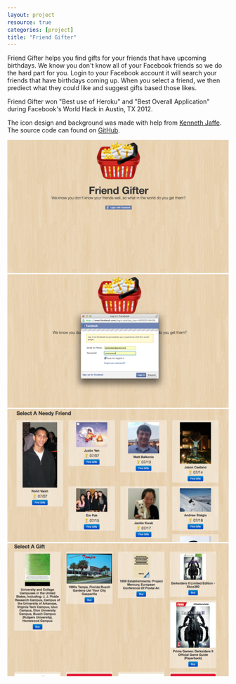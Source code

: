 ```yaml
---
layout: project
resource: true
categories: [project]
title: "Friend Gifter"
---
```


Friend Gifter helps you find gifts for your friends that have upcoming birthdays. We know you don't know all of your Facebook friends so we do the hard part for you. Login to your Facebook account it will search your friends that have birthdays coming up. When you select a friend, we then prediect what they could like and suggest gifts based those likes.

Friend Gifter won "Best use of Heroku" and "Best Overall Application" during Facebook's World Hack in Austin, TX 2012.

The icon design and background was made with help from [Kenneth Jaffe](http://kennethjaffe.com/). The source code can found on [GitHub](https://github.com/sjlu/fb-bday-gifts).

![screenshot](01.png)
![screenshot](02.png)
![screenshot](03.png)
![screenshot](04.png)
